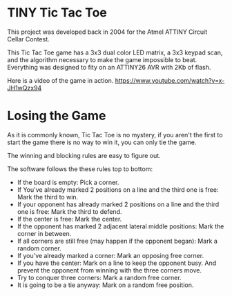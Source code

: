 # TINY Tic Tac Toe

This project was developed back in 2004 for the Atmel ATTINY Circuit Cellar Contest.

This Tic Tac Toe game has a 3x3 dual color LED matrix, a 3x3 keypad scan, and the algorithm necessary to make the game impossible to beat. Everything was designed to fity on an ATTINY26 AVR with 2Kb of flash.

Here is a video of the game in action. 
https://www.youtube.com/watch?v=x-JH1wQzx94

# Losing the Game

As it is commonly known,  Tic Tac Toe is no mystery, if you aren't the first to start the game there is no way to win it, you can only tie the game.

The winning and blocking rules are easy to figure out. 

The software follows the these rules top to bottom:

  - If the board is empty: Pick a corner.
  - If You've already marked 2 positions on a line and the third one is free: Mark the third  to win.
  - If your opponent has already marked 2 positions on a line and the third one is free: Mark the third to defend.
  - If the center is free: Mark the center. 
  - If the opponent has marked 2 adjacent lateral middle positions: Mark the corner in between.
  - If all corners are still free (may happen if  the opponent began): Mark a random corner.
  - If you've already marked a corner: Mark an opposing free corner. 
  - If you have the center: Mark on a line to keep the opponent busy. And prevent the opponent from winning with the three corners move.
  - Try to conquer three corners: Mark a random free corner.
  -  It is going to be a tie anyway: Mark on a random free position.
